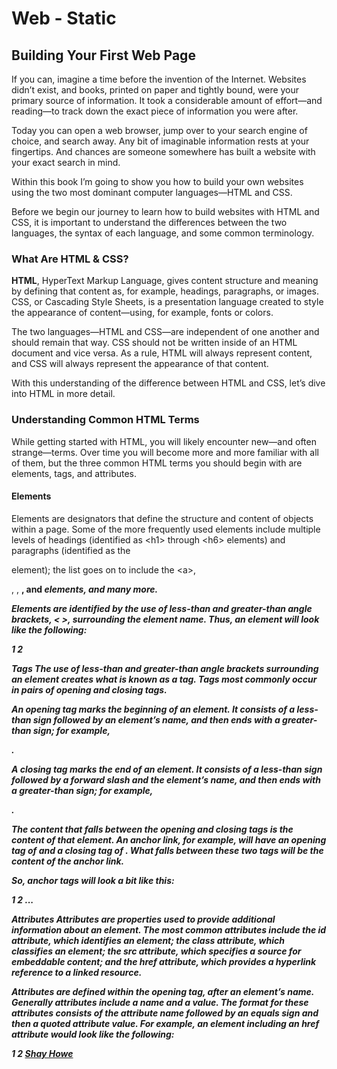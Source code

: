 # Web - Static

## Building Your First Web Page
If you can, imagine a time before the invention of the Internet. Websites didn’t exist, and books, printed on paper and tightly bound, were your primary source of information. It took a considerable amount of effort—and reading—to track down the exact piece of information you were after.

Today you can open a web browser, jump over to your search engine of choice, and search away. Any bit of imaginable information rests at your fingertips. And chances are someone somewhere has built a website with your exact search in mind.

Within this book I’m going to show you how to build your own websites using the two most dominant computer languages—HTML and CSS.

Before we begin our journey to learn how to build websites with HTML and CSS, it is important to understand the differences between the two languages, the syntax of each language, and some common terminology.


### What Are HTML & CSS?
__HTML__, HyperText Markup Language, gives content structure and meaning by defining that content as, for example, headings, paragraphs, or images. CSS, or Cascading Style Sheets, is a presentation language created to style the appearance of content—using, for example, fonts or colors.

The two languages—HTML and CSS—are independent of one another and should remain that way. CSS should not be written inside of an HTML document and vice versa. As a rule, HTML will always represent content, and CSS will always represent the appearance of that content.

With this understanding of the difference between HTML and CSS, let’s dive into HTML in more detail.


### Understanding Common HTML Terms
While getting started with HTML, you will likely encounter new—and often strange—terms. Over time you will become more and more familiar with all of them, but the three common HTML terms you should begin with are elements, tags, and attributes.

#### Elements
Elements are designators that define the structure and content of objects within a page. Some of the more frequently used elements include multiple levels of headings (identified as \<h1\> through \<h6\> elements) and paragraphs (identified as the <p> element); the list goes on to include the \<a\>, <div>, <span>, <strong>, and <em> elements, and many more.

Elements are identified by the use of less-than and greater-than angle brackets, < >, surrounding the element name. Thus, an element will look like the following:

1
2
<a>

              
Tags
The use of less-than and greater-than angle brackets surrounding an element creates what is known as a tag. Tags most commonly occur in pairs of opening and closing tags.

An opening tag marks the beginning of an element. It consists of a less-than sign followed by an element’s name, and then ends with a greater-than sign; for example, <div>.

A closing tag marks the end of an element. It consists of a less-than sign followed by a forward slash and the element’s name, and then ends with a greater-than sign; for example, </div>.

The content that falls between the opening and closing tags is the content of that element. An anchor link, for example, will have an opening tag of <a> and a closing tag of </a>. What falls between these two tags will be the content of the anchor link.

So, anchor tags will look a bit like this:

1
2
<a>...</a>

              
Attributes
Attributes are properties used to provide additional information about an element. The most common attributes include the id attribute, which identifies an element; the class attribute, which classifies an element; the src attribute, which specifies a source for embeddable content; and the href attribute, which provides a hyperlink reference to a linked resource.

Attributes are defined within the opening tag, after an element’s name. Generally attributes include a name and a value. The format for these attributes consists of the attribute name followed by an equals sign and then a quoted attribute value. For example, an <a> element including an href attribute would look like the following:

1
2
<a href="http://shayhowe.com/">Shay Howe</a>
